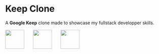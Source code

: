 # Keep Clone
A **Google Keep** clone made to showcase my fullstack developper skills.

<div>
<img src="https://upload.wikimedia.org/wikipedia/en/f/f4/Docker_logo.svg" style="height: 60px;"/>&nbsp;&nbsp;&nbsp;&nbsp;&nbsp;&nbsp;
<img src="https://nuxt.com/assets/design-kit/logo-green-black.png" style="height: 60px;"/>&nbsp;&nbsp;&nbsp;&nbsp;&nbsp;&nbsp;
<img src="https://upload.wikimedia.org/wikipedia/commons/6/64/Expressjs.png" style="height: 60px;"/>
</div>
